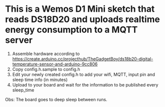 # This is a Wemos D1 Mini sketch that reads DS18D20 and uploads realtime energy consumption to a MQTT server
 
1) Assemble hardware according to https://create.arduino.cc/projecthub/TheGadgetBoy/ds18b20-digital-temperature-sensor-and-arduino-9cc806
2) Copy config.h.sample to config.h
3) Edit your newly created config.h to add your wifi, MQTT, input pin and sleep time info (in minutes)
4) Upload to your board and wait for the information to be published every sleep_time

Obs: The board goes to deep sleep between runs.

